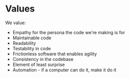 # Values

We value:

* Empathy for the persona the code we're making is for
* Maintainable code
* Readability
* Testability in code
* Frictionless software that enables agility
* Consistency in the codebase
* Element of least surprise
* Automation - if a computer can do it, make it do it

